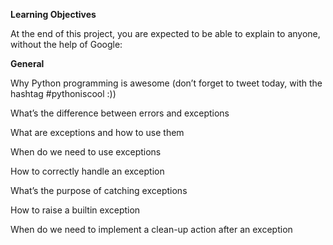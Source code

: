 **Learning Objectives**

At the end of this project, you are expected to be able to explain to anyone, without the help of Google:

**General**


Why Python programming is awesome (don’t forget to tweet today, with the hashtag #pythoniscool :))

What’s the difference between errors and exceptions

What are exceptions and how to use them

When do we need to use exceptions

How to correctly handle an exception

What’s the purpose of catching exceptions

How to raise a builtin exception

When do we need to implement a clean-up action after an exception